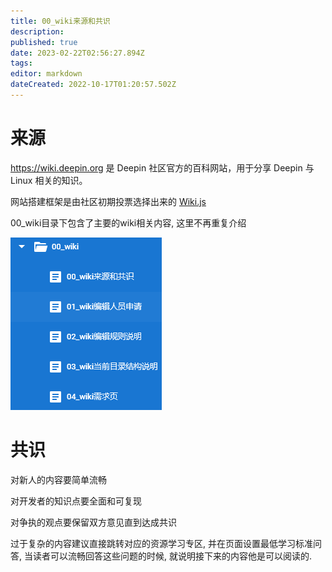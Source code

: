 ```yaml
---
title: 00_wiki来源和共识
description: 
published: true
date: 2023-02-22T02:56:27.894Z
tags: 
editor: markdown
dateCreated: 2022-10-17T01:20:57.502Z
---
```


# 来源
https://wiki.deepin.org 是 Deepin 社区官方的百科网站，用于分享 Deepin 与 Linux 相关的知识。

网站搭建框架是由社区初期投票选择出来的 [Wiki.js](https://js.wiki)

00_wiki目录下包含了主要的wiki相关内容, 这里不再重复介绍

![页面截图](/2022-10-17_11770.png)

# 共识
对新人的内容要简单流畅

对开发者的知识点要全面和可复现

对争执的观点要保留双方意见直到达成共识

过于复杂的内容建议直接跳转对应的资源学习专区, 并在页面设置最低学习标准问答, 
当读者可以流畅回答这些问题的时候, 就说明接下来的内容他是可以阅读的.

